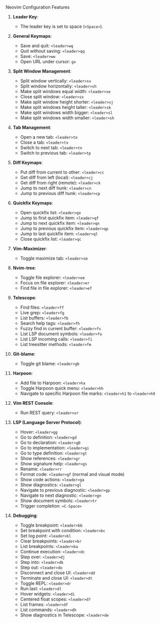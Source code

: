 Neovim Configuration Features

1. **Leader Key**:
   - The leader key is set to space (`<Space>`).

2. **General Keymaps**:
   - Save and quit: `<leader>wq`
   - Quit without saving: `<leader>qq`
   - Save: `<leader>ww`
   - Open URL under cursor: `gx`

3. **Split Window Management**:
   - Split window vertically: `<leader>sv`
   - Split window horizontally: `<leader>sh`
   - Make split windows equal width: `<leader>se`
   - Close split window: `<leader>sx`
   - Make split window height shorter: `<leader>sj`
   - Make split windows height taller: `<leader>sk`
   - Make split windows width bigger: `<leader>sl`
   - Make split windows width smaller: `<leader>sh`

4. **Tab Management**:
   - Open a new tab: `<leader>to`
   - Close a tab: `<leader>tx`
   - Switch to next tab: `<leader>tn`
   - Switch to previous tab: `<leader>tp`

5. **Diff Keymaps**:
   - Put diff from current to other: `<leader>cc`
   - Get diff from left (local): `<leader>cj`
   - Get diff from right (remote): `<leader>ck`
   - Jump to next diff hunk: `<leader>cn`
   - Jump to previous diff hunk: `<leader>cp`

6. **Quickfix Keymaps**:
   - Open quickfix list: `<leader>qo`
   - Jump to first quickfix item: `<leader>qf`
   - Jump to next quickfix item: `<leader>qn`
   - Jump to previous quickfix item: `<leader>qp`
   - Jump to last quickfix item: `<leader>ql`
   - Close quickfix list: `<leader>qc`

7. **Vim-Maximizer**:
   - Toggle maximize tab: `<leader>sm`

8. **Nvim-tree**:
   - Toggle file explorer: `<leader>ee`
   - Focus on file explorer: `<leader>er`
   - Find file in file explorer: `<leader>ef`

9. **Telescope**:
   - Find files: `<leader>ff`
   - Live grep: `<leader>fg`
   - List buffers: `<leader>fb`
   - Search help tags: `<leader>fh`
   - Fuzzy find in current buffer: `<leader>fs`
   - List LSP document symbols: `<leader>fo`
   - List LSP incoming calls: `<leader>fi`
   - List treesitter methods: `<leader>fm`

10. **Git-blame**:
    - Toggle git blame: `<leader>gb`

11. **Harpoon**:
    - Add file to Harpoon: `<leader>ha`
    - Toggle Harpoon quick menu: `<leader>hh`
    - Navigate to specific Harpoon file marks: `<leader>h1` to `<leader>h9`

12. **Vim REST Console**:
    - Run REST query: `<leader>xr`

13. **LSP (Language Server Protocol)**:
    - Hover: `<leader>gg`
    - Go to definition: `<leader>gd`
    - Go to declaration: `<leader>gD`
    - Go to implementation: `<leader>gi`
    - Go to type definition: `<leader>gt`
    - Show references: `<leader>gr`
    - Show signature help: `<leader>gs`
    - Rename: `<leader>rr`
    - Format code: `<leader>gf` (normal and visual mode)
    - Show code actions: `<leader>ga`
    - Show diagnostics: `<leader>gl`
    - Navigate to previous diagnostic: `<leader>gp`
    - Navigate to next diagnostic: `<leader>gn`
    - Show document symbols: `<leader>tr`
    - Trigger completion: `<C-Space>`

14. **Debugging**:
    - Toggle breakpoint: `<leader>bb`
    - Set breakpoint with condition: `<leader>bc`
    - Set log point: `<leader>bl`
    - Clear breakpoints: `<leader>br`
    - List breakpoints: `<leader>ba`
    - Continue execution: `<leader>dc`
    - Step over: `<leader>dj`
    - Step into: `<leader>dk`
    - Step out: `<leader>do`
    - Disconnect and close UI: `<leader>dd`
    - Terminate and close UI: `<leader>dt`
    - Toggle REPL: `<leader>dr`
    - Run last: `<leader>dl`
    - Hover widgets: `<leader>di`
    - Centered float scopes: `<leader>d?`
    - List frames: `<leader>df`
    - List commands: `<leader>dh`
    - Show diagnostics in Telescope: `<leader>de`

